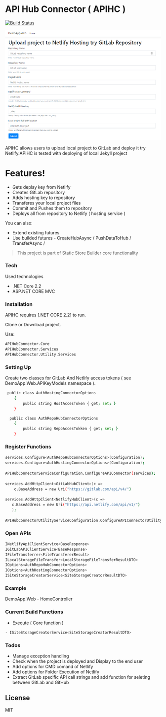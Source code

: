 # API Hub Connector ( APIHC )

[![Build Status](https://travis-ci.org/joemccann/dillinger.svg?branch=master)](https://travis-ci.org/joemccann/dillinger)

![](https://github.com/VeselinovStf/APIHubConnector/blob/master/repoImg/demo.jpeg)

APIHC allows users to upload local project to GitLab and deploy it try Netlify.APIHC is tested with deploying of local Jekyll project

# Features!

  - Gets deplay key from Netlify
  - Creates GitLab repository
  - Adds hosting key to repository
  - Transferes your local project files
  - Commit and Pushes them to repository
  - Deploys all from repository to Netlify ( hosting service )

You can also:
  - Extend existing futures
  - Use builded futures - CreateHubAsync / PushDataToHub / TransferAsync /

> This project is part of Static Store Builder 
> core functionality

### Tech

Used technologies

* .NET Core 2.2
* ASP.NET CORE MVC

### Installation

APIHC requires [.NET CORE 2.2] to run.

Clone or Download project.

Use:
```sh
APIHubConnector.Core
APIHubConnector.Services
APIHubConnector.Utility.Services
```

### Setting Up

Create two classes for GitLab And Netlify access tokens ( see DemoApp.Web.APIKeyModels namespace ).

```sh
 public class AuthHostingConnectorOptions
    {
        public string HostAccesToken { get; set; }
    }
```

```sh
  public class AuthRepoHubConnectorOptions
    {
        public string RepoAccesTokken { get; set; }
    }
```

### Register Functions

```sh
services.Configure<AuthRepoHubConnectorOptions>(Configuration);
services.Configure<AuthHostingConnectorOptions>(Configuration);

APIHubConnectorServiceConfiguration.ConfigureAPIConnector(services);

services.AddHttpClient<GitLabHubClient>(c =>
    c.BaseAddress = new Uri("https://gitlab.com/api/v4/")
    
services.AddHttpClient<NetlifyHubClient>(c =>
   c.BaseAddress = new Uri("https://api.netlify.com/api/v1/")
   );

APIHubConnectorUtilityServiceConfiguration.ConfigureAPIConnectorUtility(services);
```
### Open APIs

```sh
INetlifyApiClientService<BaseResponse>
IGitLabAPIClientService<BaseResponse>
IFileTransferrer<FileTransfererResult>
ILocalStorageFileTransfer<LocalStorageFileTransferResultDTO>
IOptions<AuthRepoHubConnectorOptions>
IOptions<AuthHostingConnectorOptions>
ISiteStorageCreatorService<SiteStorageCreatorResultDTO> 
```

### Example

DemoApp.Web - HomeController

### Current Build Functions

- Execute ( Core function  )
```sh
- ISiteStorageCreatorService<SiteStorageCreatorResultDTO> 
```

### Todos

- Manage exception handling
- Check when the project is deployed and Display to the end user
- Add options for CMD comand of Netlify
- Add options for Folder Execution of Netlify
- Extract GitLab specific API call strings and add function for seleting between GitLab and GitHub

License
----

MIT

